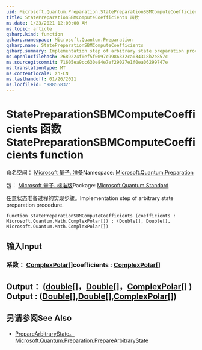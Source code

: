 ```yaml
---
uid: Microsoft.Quantum.Preparation.StatePreparationSBMComputeCoefficients
title: StatePreparationSBMComputeCoefficients 函数
ms.date: 1/23/2021 12:00:00 AM
ms.topic: article
qsharp.kind: function
qsharp.namespace: Microsoft.Quantum.Preparation
qsharp.name: StatePreparationSBMComputeCoefficients
qsharp.summary: Implementation step of arbitrary state preparation procedure.
ms.openlocfilehash: 2689224f0ef5f0097c9986332ca034318b2e857c
ms.sourcegitcommit: 71605ea9cc630e84e7ef29027e1f0ea06299747e
ms.translationtype: MT
ms.contentlocale: zh-CN
ms.lasthandoff: 01/26/2021
ms.locfileid: "98855832"
---
```

# <a name="statepreparationsbmcomputecoefficients-function"></a><span data-ttu-id="f7c99-102">StatePreparationSBMComputeCoefficients 函数</span><span class="sxs-lookup"><span data-stu-id="f7c99-102">StatePreparationSBMComputeCoefficients function</span></span>

<span data-ttu-id="f7c99-103">命名空间： [Microsoft 量子. 准备](xref:Microsoft.Quantum.Preparation)</span><span class="sxs-lookup"><span data-stu-id="f7c99-103">Namespace: [Microsoft.Quantum.Preparation](xref:Microsoft.Quantum.Preparation)</span></span>

<span data-ttu-id="f7c99-104">包： [Microsoft 量子. 标准版](https://nuget.org/packages/Microsoft.Quantum.Standard)</span><span class="sxs-lookup"><span data-stu-id="f7c99-104">Package: [Microsoft.Quantum.Standard](https://nuget.org/packages/Microsoft.Quantum.Standard)</span></span>


<span data-ttu-id="f7c99-105">任意状态准备过程的实现步骤。</span><span class="sxs-lookup"><span data-stu-id="f7c99-105">Implementation step of arbitrary state preparation procedure.</span></span>

```qsharp
function StatePreparationSBMComputeCoefficients (coefficients : Microsoft.Quantum.Math.ComplexPolar[]) : (Double[], Double[], Microsoft.Quantum.Math.ComplexPolar[])
```


## <a name="input"></a><span data-ttu-id="f7c99-106">输入</span><span class="sxs-lookup"><span data-stu-id="f7c99-106">Input</span></span>

### <a name="coefficients--complexpolar"></a><span data-ttu-id="f7c99-107">系数： [ComplexPolar](xref:Microsoft.Quantum.Math.ComplexPolar)[]</span><span class="sxs-lookup"><span data-stu-id="f7c99-107">coefficients : [ComplexPolar](xref:Microsoft.Quantum.Math.ComplexPolar)[]</span></span>





## <a name="output--doubledoublecomplexpolar"></a><span data-ttu-id="f7c99-108">Output： ([double](xref:microsoft.quantum.lang-ref.double)[]，[Double](xref:microsoft.quantum.lang-ref.double)[]，[ComplexPolar](xref:Microsoft.Quantum.Math.ComplexPolar)[] ) </span><span class="sxs-lookup"><span data-stu-id="f7c99-108">Output : ([Double](xref:microsoft.quantum.lang-ref.double)[],[Double](xref:microsoft.quantum.lang-ref.double)[],[ComplexPolar](xref:Microsoft.Quantum.Math.ComplexPolar)[])</span></span>



## <a name="see-also"></a><span data-ttu-id="f7c99-109">另请参阅</span><span class="sxs-lookup"><span data-stu-id="f7c99-109">See Also</span></span>

- [<span data-ttu-id="f7c99-110">PrepareArbitraryState。</span><span class="sxs-lookup"><span data-stu-id="f7c99-110">Microsoft.Quantum.Preparation.PrepareArbitraryState</span></span>](xref:Microsoft.Quantum.Preparation.PrepareArbitraryState)